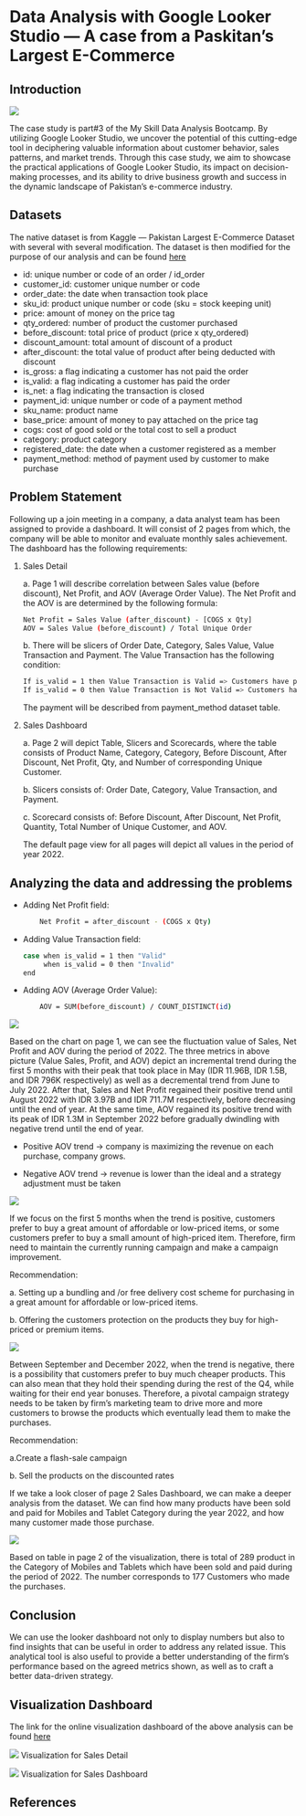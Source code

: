 # Data Analysis with Google Looker Studio — A case from a Paskitan’s Largest E-Commerce

## Introduction
![](Looker.png)

The case study is part#3 of the My Skill Data Analysis Bootcamp. By utilizing Google Looker Studio, we uncover the potential of this cutting-edge tool in deciphering valuable information about customer behavior, sales patterns, and market trends. Through this case study, we aim to showcase the practical applications of Google Looker Studio, its impact on decision-making processes, and its ability to drive business growth and success in the dynamic landscape of Pakistan’s e-commerce industry.

## Datasets
The native dataset is from Kaggle — Pakistan Largest E-Commerce Dataset with several with several modification. The dataset is then modified for the purpose of our analysis and can be found [here](https://docs.google.com/spreadsheets/d/1xgM2RfgjL4KSFSzZCL98ryw653_-9cYLCt_iypV6OyQ/edit?usp=sharing)
- id: unique number or code of an order / id_order
- customer_id: customer unique number or code
- order_date: the date when transaction took place
- sku_id: product unique number or code (sku = stock keeping unit)
- price: amount of money on the price tag
- qty_ordered: number of product the customer purchased
- before_discount: total price of product (price x qty_ordered)
- discount_amount: total amount of discount of a product
- after_discount: the total value of product after being deducted with discount
- is_gross: a flag indicating a customer has not paid the order
- is_valid: a flag indicating a customer has paid the order
- is_net: a flag indicating the transaction is closed
- payment_id: unique number or code of a payment method
- sku_name: product name
- base_price: amount of money to pay attached on the price tag
- cogs: cost of good sold or the total cost to sell a product
- category: product category
- registered_date: the date when a customer registered as a member
- payment_method: method of payment used by customer to make purchase

## Problem Statement
Following up a join meeting in a company, a data analyst team has been assigned to provide a dashboard. It will consist of 2 pages from which, the company will be able to monitor and evaluate monthly sales achievement. The dashboard has the following requirements:
1. Sales Detail

   a. Page 1 will describe correlation between Sales value (before discount), Net Profit, and AOV (Average Order Value). The Net Profit and the AOV is are determined by the following formula:
      ```sh
      Net Profit = Sales Value (after_discount) - [COGS x Qty]
      AOV = Sales Value (before_discount) / Total Unique Order
      ```
      
   b. There will be slicers of Order Date, Category, Sales Value, Value Transaction and Payment. The Value Transaction has the following condition:
      ```sh
      If is_valid = 1 then Value Transaction is Valid => Customers have paid
      If is_valid = 0 then Value Transaction is Not Valid => Customers have not paid
      ```

   The payment will be described from payment_method dataset table.
3. Sales Dashboard

   a. Page 2 will depict Table, Slicers and Scorecards, where the table consists of Product Name, Category, Category, Before Discount, After Discount, Net Profit, Qty, and Number of corresponding Unique Customer.

   b. Slicers consists of: Order Date, Category, Value Transaction, and Payment.

   c. Scorecard consists of: Before Discount, After Discount, Net Profit, Quantity, Total Number of Unique Customer, and AOV.

   The default page view for all pages will depict all values in the period of year 2022.

## Analyzing the data and addressing the problems
- Adding Net Profit field:
  ```sh
      Net Profit = after_discount - (COGS x Qty)
  ```
  
  
- Adding Value Transaction field:
  ```sh
  case when is_valid = 1 then "Valid"
       when is_valid = 0 then "Invalid"
  end
  ```
  
- Adding AOV (Average Order Value):
  ```sh
      AOV = SUM(before_discount) / COUNT_DISTINCT(id)
  ```


![](Jan2Dec.png)


Based on the chart on page 1, we can see the fluctuation value of Sales, Net Profit and AOV during the period of 2022. The three metrics in above picture (Value Sales, Profit, and AOV) depict an incremental trend during the first 5 months with their peak that took place in May (IDR 11.96B, IDR 1.5B, and IDR 796K respectively) as well as a decremental trend from June to July 2022. After that, Sales and Net Profit regained their positive trend until August 2022 with IDR 3.97B and IDR 711.7M respectively, before decreasing until the end of year. At the same time, AOV regained its positive trend with its peak of IDR 1.3M in September 2022 before gradually dwindling with negative trend until the end of year. 

- Positive AOV trend → company is maximizing the revenue on each purchase, company grows.

- Negative AOV trend → revenue is lower than the ideal and a strategy adjustment must be taken


![](Jan2May.png)


If we focus on the first 5 months when the trend is positive, customers prefer to buy a great amount of affordable or low-priced items, or some customers prefer to buy a small amount of high-priced item. Therefore, firm need to maintain the currently running campaign and make a campaign improvement.

Recommendation:

a. Setting up a bundling and /or free delivery cost scheme for purchasing in a great amount for affordable or low-priced items.

b. Offering the customers protection on the products they buy for high-priced or premium items.


![](Sep2Dec.png)


Between September and December 2022, when the trend is negative, there is a possibility that customers prefer to buy much cheaper products. This can also mean that they hold their spending during the rest of the Q4, while waiting for their end year bonuses. Therefore, a pivotal campaign strategy needs to be taken by firm’s marketing team to drive more and more customers to browse the products which eventually lead them to make the purchases.

Recommendation:

a.Create a flash-sale campaign

b. Sell the products on the discounted rates

If we take a look closer of page 2 Sales Dashboard, we can make a deeper analysis from the dataset. We can find how many products have been sold and paid for Mobiles and Tablet Category during the year 2022, and how many customer made those purchase.

![](P2.png)

Based on table in page 2 of the visualization, there is total of 289 product in the Category of Mobiles and Tablets which have been sold and paid during the period of 2022. The number corresponds to 177 Customers who made the purchases.

## Conclusion
We can use the looker dashboard not only to display numbers but also to find insights that can be useful in order to address any related issue. This analytical tool is also useful to provide a better understanding of the firm’s performance based on the agreed metrics shown, as well as to craft a better data-driven strategy.

## Visualization Dashboard
The link for the online visualization dashboard of the above analysis can be found [here](https://lookerstudio.google.com/reporting/6d1e538c-2b0d-487b-bc9b-f7b4dd6eebd4)


 ![](Viz1.png)
 Visualization for Sales Detail


 ![](Viz2.png)
 Visualization for Sales Dashboard
 
## References
